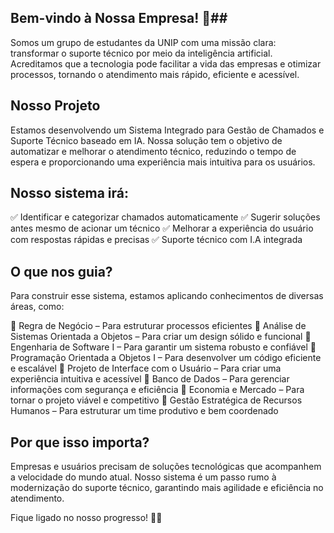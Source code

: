 ## Bem-vindo à Nossa Empresa! 🚀##
Somos um grupo de estudantes da UNIP com uma missão clara: transformar o suporte técnico por meio da inteligência artificial. Acreditamos que a tecnologia pode facilitar a vida das empresas e otimizar processos, tornando o atendimento mais rápido, eficiente e acessível.

## Nosso Projeto ##
Estamos desenvolvendo um Sistema Integrado para Gestão de Chamados e Suporte Técnico baseado em IA. Nossa solução tem o objetivo de automatizar e melhorar o atendimento técnico, reduzindo o tempo de espera e proporcionando uma experiência mais intuitiva para os usuários.

## Nosso sistema irá: ##
✅ Identificar e categorizar chamados automaticamente
✅ Sugerir soluções antes mesmo de acionar um técnico
✅ Melhorar a experiência do usuário com respostas rápidas e precisas
✅ Suporte técnico com I.A integrada

## O que nos guia? ##
Para construir esse sistema, estamos aplicando conhecimentos de diversas áreas, como:

📌 Regra de Negócio – Para estruturar processos eficientes
📌 Análise de Sistemas Orientada a Objetos – Para criar um design sólido e funcional
📌 Engenharia de Software I – Para garantir um sistema robusto e confiável
📌 Programação Orientada a Objetos I – Para desenvolver um código eficiente e escalável
📌 Projeto de Interface com o Usuário – Para criar uma experiência intuitiva e acessível
📌 Banco de Dados – Para gerenciar informações com segurança e eficiência
📌 Economia e Mercado – Para tornar o projeto viável e competitivo
📌 Gestão Estratégica de Recursos Humanos – Para estruturar um time produtivo e bem coordenado

## Por que isso importa? ##
Empresas e usuários precisam de soluções tecnológicas que acompanhem a velocidade do mundo atual. Nosso sistema é um passo rumo à modernização do suporte técnico, garantindo mais agilidade e eficiência no atendimento.

Fique ligado no nosso progresso! 🚀💡

